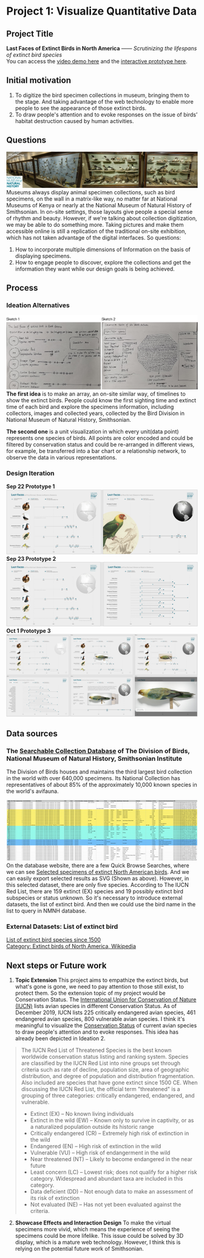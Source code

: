 # Project 1: Visualize Quantitative Data
## Project Title
**Last Faces of Extinct Birds in North America**
*—— Scrutinizing the lifespans of extinct bird species*  
You can access the [video demo here](https://drive.google.com/file/d/10he8j2Y-nkIiiT9rWQodgpLHfQhFkddu/view?usp=sharing) and the [interactive prototype here](https://www.figma.com/proto/Ew2tDcc3rdeNUJPzOaTEnr/Major-Studio-1-Project-1?node-id=1%3A2&viewport=798%2C473%2C0.10880535840988159&scaling=scale-down-width).

## Initial motivation
1. To digitize the bird specimen collections in museum, bringing them to the stage. And taking advantage of the web technology to enable more people to see the appearance of those extinct birds.
2. To draw people's attention and to evoke responses on the issue of birds’ habitat destruction caused by human activities.

## Questions
![Image of museum_display](./museum_display.jpg)
Museums always display animal specimen collections, such as bird specimens, on the wall in a matrix-like way, no matter far at National Museums of Kenya or nearly at the National Museum of Natural History of Smithsonian. In on-site settings, those layouts give people a special sense of rhythm and beauty. However, if we're talking about collection digitization, we may be able to do something more. Taking pictures and make them accessible online is still a replication of the traditional on-site exhibition, which has not taken advantage of the digital interfaces.
So questions:
1. How to incorporate multiple dimensions of Information on the basis of displaying specimens.
2. How to engage people to discover, explore the collections and get the information they want while our design goals is being achieved.

## Process
### Ideation Alternatives
![Image of Ideation](./sketches.jpg)
**The first idea** is to make an array, an on-site similar way, of timelines to show the extinct birds. People could know the first sighting time and extinct time of each bird and explore the specimens information, including collectors, images and collected years, collected by the Bird Division in National Museum of Natural History, Smithsonian.  

**The second one** is a unit visualization in which every unit(data point) represents one species of birds. All points are color encoded and could be filtered by conservation status and could be re-arranged in different views, for example, be transferred into a bar chart or a relationship network, to observe the data in various representations.

### Design Iteration
**Sep 22 Prototype 1**
![Image of dataset](./mockup1.png)
**Sep 23 Prototype 2**
![Image of dataset](./mockup2.png)
**Oct 1 Prototype 3**
![Image of dataset](./mockup3.png)

## Data sources
### The [Searchable Collection Database](https://collections.nmnh.si.edu/search/birds/) of The Division of Birds, National Museum of Natural History, Smithsonian Institute
The Division of Birds houses and maintains the third largest bird collection in the world with over 640,000 specimens. Its National Collection has representatives of about 85% of the approximately 10,000 known species in the world's avifauna.

![Image of dataset](./dataset.png)
On the database website, there are a few Quick Browse Searches, where we can see [Selected specimens of extinct North American birds](https://collections.nmnh.si.edu/search/birds/?v=l1). And we can easily export selected results as SVG (Shown as above). However, in this selected dataset, there are only five species. According to The IUCN Red List, there are 159 extinct (EX) species and 19 possibly extinct bird subspecies or status unknown. So it's necessary to introduce external datasets, the list of extinct bird. And then we could use the bird name in the list to query in NMNH database.

### External Datasets: List of extinct bird
[List of extinct bird species since 1500](https://en.wikipedia.org/wiki/List_of_extinct_bird_species_since_1500#cite_ref-4)    
[Category: Extinct birds of North America, Wikipedia](https://en.wikipedia.org/wiki/Category:Extinct_birds_of_North_America)

## Next steps or Future work
1. **Topic Extension** This project aims to empathize the extinct birds, but what's gone is gone, we need to pay attention to those still exist, to protect them. So the extension topic of my project would be Conservation Status. The [International Union for Conservation of Nature (IUCN)](https://en.wikipedia.org/wiki/International_Union_for_Conservation_of_Nature) lists avian species in different Conservation Status. As of December 2019, IUCN lists 225 critically endangered avian species, 461 endangered avian species, 800 vulnerable avian species. I think it's meaningful to visualize the [Conservation Status](https://en.wikipedia.org/wiki/Conservation_status) of current avian species to draw people's attention and to evoke responses. This idea has already been depicted in Ideation 2.  

> The IUCN Red List of Threatened Species is the best known worldwide conservation status listing and ranking system. Species are classified by the IUCN Red List into nine groups set through criteria such as rate of decline, population size, area of geographic distribution, and degree of population and distribution fragmentation. Also included are species that have gone extinct since 1500 CE. When discussing the IUCN Red List, the official term "threatened" is a grouping of three categories: critically endangered, endangered, and vulnerable.
> * Extinct (EX) – No known living individuals
> * Extinct in the wild (EW) – Known only to survive in captivity, or as a naturalized population outside its historic range
> * Critically endangered (CR) – Extremely high risk of extinction in the wild
> * Endangered (EN) – High risk of extinction in the wild
> * Vulnerable (VU) – High risk of endangerment in the wild
> * Near threatened (NT) – Likely to become endangered in the near future
> * Least concern (LC) – Lowest risk; does not qualify for a higher risk category. Widespread and abundant taxa are included in this category.
> * Data deficient (DD) – Not enough data to make an assessment of its risk of extinction
> * Not evaluated (NE) – Has not yet been evaluated against the criteria.

2. **Showcase Effects and Interaction Design** To make the virtual specimens more vivid, which means the experience of seeing the specimens could be more lifelike. This issue could be solved by 3D display, which is a mature web technology. However, I think this is relying on the potential future work of Smithsonian.
